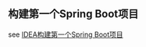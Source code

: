 ## 构建第一个Spring Boot项目
see [IDEA构建第一个Spring Boot项目](https://springlych.github.io/2019/05/12/IDEA%E6%9E%84%E5%BB%BA%E7%AC%AC%E4%B8%80%E4%B8%AASpring-Boot%E9%A1%B9%E7%9B%AE/)